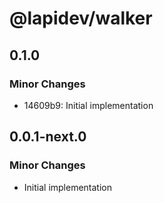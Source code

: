 # @lapidev/walker

## 0.1.0

### Minor Changes

- 14609b9: Initial implementation

## 0.0.1-next.0

### Minor Changes

- Initial implementation
